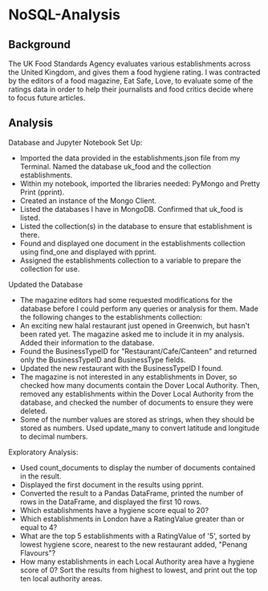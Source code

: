 # NoSQL-Analysis

## Background
The UK Food Standards Agency evaluates various establishments across the United Kingdom, and gives them a food hygiene rating. I was contracted by the editors of a food magazine, Eat Safe, Love, to evaluate some of the ratings data in order to help their journalists and food critics decide where to focus future articles.

## Analysis

Database and Jupyter Notebook Set Up:
- Imported the data provided in the establishments.json file from my Terminal. Named the database uk_food and the collection establishments.
- Within my notebook, imported the libraries needed: PyMongo and Pretty Print (pprint).
- Created an instance of the Mongo Client.
- Listed the databases I have in MongoDB. Confirmed that uk_food is listed.
- Listed the collection(s) in the database to ensure that establishment is there.
- Found and displayed one document in the establishments collection using find_one and displayed with pprint.
- Assigned the establishments collection to a variable to prepare the collection for use.

Updated the Database
- The magazine editors had some requested modifications for the database before I could perform any queries or analysis for them. Made the following changes to the establishments collection:
- An exciting new halal restaurant just opened in Greenwich, but hasn't been rated yet. The magazine asked me to include it in my analysis. Added their information to the database.
- Found the BusinessTypeID for "Restaurant/Cafe/Canteen" and returned only the BusinessTypeID and BusinessType fields.
- Updated the new restaurant with the BusinessTypeID I found.
- The magazine is not interested in any establishments in Dover, so checked how many documents contain the Dover Local Authority. Then, removed any establishments within the Dover Local Authority from the database, and checked the number of documents to ensure they were deleted.
- Some of the number values are stored as strings, when they should be stored as numbers. Used update_many to convert latitude and longitude to decimal numbers.

Exploratory Analysis:
- Used count_documents to display the number of documents contained in the result.
- Displayed the first document in the results using pprint.
- Converted the result to a Pandas DataFrame, printed the number of rows in the DataFrame, and displayed the first 10 rows.
- Which establishments have a hygiene score equal to 20?
- Which establishments in London have a RatingValue greater than or equal to 4?
- What are the top 5 establishments with a RatingValue of '5', sorted by lowest hygiene score, nearest to the new restaurant added, "Penang Flavours"?
- How many establishments in each Local Authority area have a hygiene score of 0? Sort the results from highest to lowest, and print out the top ten local authority areas.
